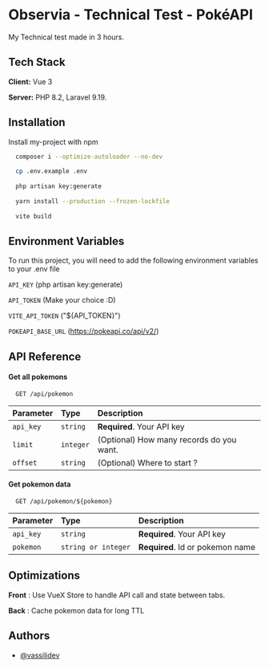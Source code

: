 
# Observia - Technical Test - PokéAPI


My Technical test made in 3 hours.
## Tech Stack

**Client:** Vue 3

**Server:** PHP 8.2, Laravel 9.19.


## Installation

Install my-project with npm

```bash
  composer i --optimize-autoloader --no-dev
  
  cp .env.example .env
  
  php artisan key:generate
  
  yarn install --production --frozen-lockfile
  
  vite build
```
    
## Environment Variables

To run this project, you will need to add the following environment variables to your .env file

`API_KEY` (php artisan key:generate)

`API_TOKEN` (Make your choice :D)

`VITE_API_TOKEN` ("${API_TOKEN}")

`POKEAPI_BASE_URL` (https://pokeapi.co/api/v2/)


## API Reference

#### Get all pokemons

```http
  GET /api/pokemon
```

| Parameter | Type     | Description                |
| :-------- | :------- | :------------------------- |
| `api_key` | `string` | **Required**. Your API key |
| `limit` | `integer` | (Optional) How many records do you want. |
| `offset` | `string` | (Optional) Where to start ? |

#### Get pokemon data

```http
  GET /api/pokemon/${pokemon}
```

| Parameter | Type     | Description                       |
| :-------- | :------- | :-------------------------------- |
| `api_key` | `string` | **Required**. Your API key |
| `pokemon` | `string or integer` | **Required**. Id or pokemon name |


## Optimizations

**Front** : Use VueX Store to handle API call and state between tabs.

**Back** : Cache pokemon data for long TTL

## Authors

- [@vassilidev](https://www.github.com/vassilidev)

